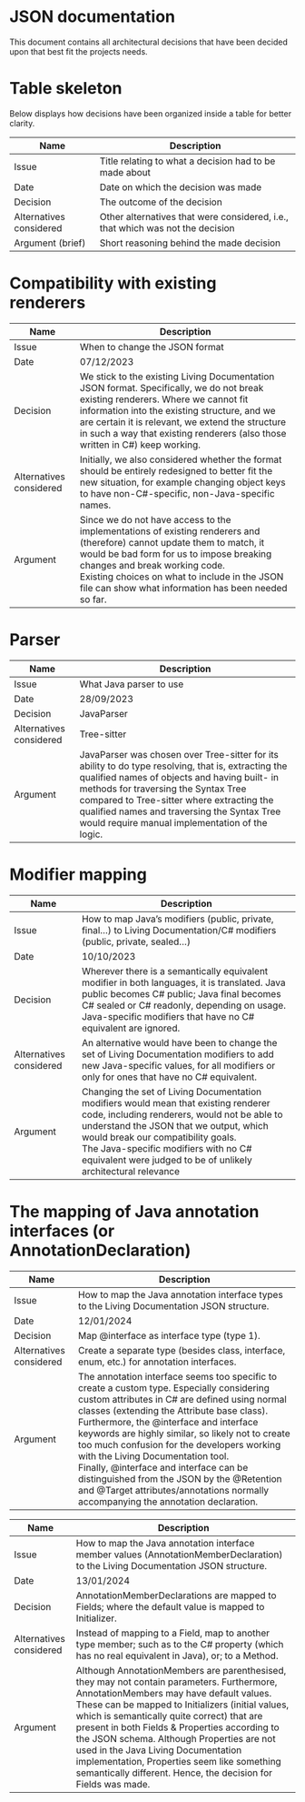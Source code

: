 # JSON documentation

This document contains all architectural decisions that have been decided upon that best fit the projects needs. 

# Table skeleton

Below displays how decisions have been organized inside a table for better clarity.

| Name                    | Description                                                                    |
|-------------------------|--------------------------------------------------------------------------------|
| Issue                   | Title relating to what a decision had to be made about                         |
| Date                    | Date on which the decision was made                                            |
| Decision                | The outcome of the decision                                                    |
| Alternatives considered | Other alternatives that were considered, i.e., that which was not the decision |
| Argument (brief)        | Short reasoning behind the made decision                                       |

# Compatibility with existing renderers

| Name                    | Description                                                                                                                                                                                                                                                                                                         |
|-------------------------|---------------------------------------------------------------------------------------------------------------------------------------------------------------------------------------------------------------------------------------------------------------------------------------------------------------------|
| Issue                   | When to change the JSON format                                                                                                                                                                                                                                                                                      |
| Date                    | 07/12/2023                                                                                                                                                                                                                                                                                                          |
| Decision                | We stick to the existing Living Documentation JSON format. Specifically, we do not break existing renderers. Where we cannot fit information into the existing structure, and we are certain it is relevant, we extend the structure in such a way that existing renderers (also those written in C#) keep working. |
| Alternatives considered | Initially, we also considered whether the format should be entirely redesigned to better fit the new situation, for example changing object keys to have non-C#-specific, non-Java-specific names.                                                                                                                  |
| Argument                | Since we do not have access to the implementations of existing renderers and (therefore) cannot update them to match, it would be bad form for us to impose breaking changes and break working code.<br /> Existing choices on what to include in the JSON file can show what information has been needed so far.   |


# Parser

| Name                    | Description                                                                                                                                                                                                                                                                                                                                |
|-------------------------|--------------------------------------------------------------------------------------------------------------------------------------------------------------------------------------------------------------------------------------------------------------------------------------------------------------------------------------------|
| Issue                   | What Java parser to use                                                                                                                                                                                                                                                                                                                    |
| Date                    | 28/09/2023                                                                                                                                                                                                                                                                                                                                 |
| Decision                | JavaParser                                                                                                                                                                                                                                                                                                                                 |
| Alternatives considered | Tree-sitter                                                                                                                                                                                                                                                                                                                                |
| Argument                | JavaParser was chosen over Tree-sitter for its ability to do type resolving, that is, extracting the qualified names of objects and having built- in methods for traversing the Syntax Tree compared to Tree-sitter where extracting  the qualified names and traversing the Syntax Tree would require manual implementation of the logic. |

# Modifier mapping

| Name                    | Description                                                                                                                                                                                                                                                                                                                       |
|-------------------------|-----------------------------------------------------------------------------------------------------------------------------------------------------------------------------------------------------------------------------------------------------------------------------------------------------------------------------------|
| Issue                   | How to map Java’s modifiers (public, private, final…) to Living Documentation/C# modifiers (public, private, sealed…)                                                                                                                                                                                                             |
| Date                    | 10/10/2023                                                                                                                                                                                                                                                                                                                        |
| Decision                | Wherever there is a semantically equivalent modifier in both languages, it is translated. Java public becomes C# public; Java final becomes C# sealed or C# readonly, depending on usage.<br /> Java-specific modifiers that have no C# equivalent are ignored.                                                                   |
| Alternatives considered | An alternative would have been to change the set of Living Documentation modifiers to add new Java-specific values, for all modifiers or only for ones that have no C# equivalent.                                                                                                                                                |
| Argument                | Changing the set of Living Documentation modifiers would mean that existing renderer code, including renderers, would not be able to understand the JSON that we output, which would break our compatibility goals.<br /> The Java-specific modifiers with no C# equivalent were judged to be of unlikely architectural relevance |

# The mapping of Java annotation interfaces (or AnnotationDeclaration)

| Name                    | Description                                                                                                                                                                                                                                                                                                                                                                                                                                                                                                                                                   |
|-------------------------|---------------------------------------------------------------------------------------------------------------------------------------------------------------------------------------------------------------------------------------------------------------------------------------------------------------------------------------------------------------------------------------------------------------------------------------------------------------------------------------------------------------------------------------------------------------|
| Issue                   | How to map the Java annotation interface types to the Living Documentation JSON structure.                                                                                                                                                                                                                                                                                                                                                                                                                                                                    |
| Date                    | 12/01/2024                                                                                                                                                                                                                                                                                                                                                                                                                                                                                                                                                    |
| Decision                | Map @interface as interface type (type 1).                                                                                                                                                                                                                                                                                                                                                                                                                                                                                                                    |
| Alternatives considered | Create a separate type (besides class, interface, enum, etc.) for annotation interfaces.                                                                                                                                                                                                                                                                                                                                                                                                                                                                      |
| Argument                | The annotation interface seems too specific to create a custom type. Especially considering custom attributes in C# are defined using normal classes (extending the Attribute base class). Furthermore, the @interface and interface keywords are highly similar, so likely not to create too much confusion for the developers working with the Living Documentation tool. <br/> Finally, @interface and interface can be distinguished from the JSON by the @Retention and @Target attributes/annotations normally accompanying the annotation declaration. |


| Name                    | Description                                                                                                                                                                                                                                                                                                                                                                                                                                                                                   |
|-------------------------|-----------------------------------------------------------------------------------------------------------------------------------------------------------------------------------------------------------------------------------------------------------------------------------------------------------------------------------------------------------------------------------------------------------------------------------------------------------------------------------------------|
| Issue                   | How to map the Java annotation interface member values (AnnotationMemberDeclaration) to the Living Documentation JSON structure.                                                                                                                                                                                                                                                                                                                                                              |
| Date                    | 13/01/2024                                                                                                                                                                                                                                                                                                                                                                                                                                                                                    |
| Decision                | AnnotationMemberDeclarations are mapped to Fields; where the default value is mapped to Initializer.                                                                                                                                                                                                                                                                                                                                                                                          |
| Alternatives considered | Instead of mapping to a Field, map to another type member; such as to the C# property (which has no real equivalent in Java), or; to a Method.                                                                                                                                                                                                                                                                                                                                                |
| Argument                | Although AnnotationMembers are parenthesised, they may not contain parameters. Furthermore, AnnotationMembers may have default values. These can be mapped to Initializers (initial values, which is semantically quite correct) that are present in both Fields & Properties according to the JSON schema. Although Properties are not used in the Java Living Documentation implementation, Properties seem like something semantically different. Hence, the decision for Fields was made. |
